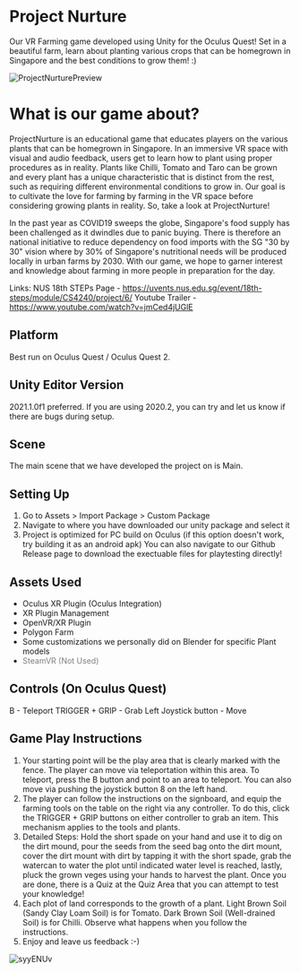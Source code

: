 # Project Nurture
Our VR Farming game developed using Unity for the Oculus Quest! Set in a beautiful farm, learn about planting various crops that can be homegrown in Singapore and the best conditions to grow them! :)

![ProjectNurturePreview](https://user-images.githubusercontent.com/7495242/114734568-eb0afe00-9d76-11eb-944a-69ad0d34878f.PNG)

# What is our game about? 
ProjectNurture is an educational game that educates players on the various plants that can be homegrown in Singapore. In an immersive VR space with visual and audio feedback, users get to learn how to plant using proper procedures as in reality. Plants like Chilli, Tomato and Taro can be grown and every plant has a unique characteristic that is distinct from the rest, such as requiring different environmental conditions to grow in. Our goal is to cultivate the love for farming by farming in the VR space before considering growing plants in reality. So, take a look at ProjectNurture!

In the past year as COVID19 sweeps the globe, Singapore's food supply has been challenged as it dwindles due to panic buying. There is therefore an national initiative to reduce dependency on food imports with the SG "30 by 30" vision where by 30% of Singapore's nutritional needs will be produced locally in urban farms by 2030. With our game, we hope to garner interest and knowledge about farming in more people in preparation for the day.

Links: 
NUS 18th STEPs Page - https://uvents.nus.edu.sg/event/18th-steps/module/CS4240/project/6/
Youtube Trailer - https://www.youtube.com/watch?v=jmCed4jUGlE

## Platform
Best run on Oculus Quest / Oculus Quest 2.

## Unity Editor Version
2021.1.0f1 preferred. If you are using 2020.2, you can try and let us know if there are bugs during setup.

## Scene
The main scene that we have developed the project on is Main.

## Setting Up
1. Go to Assets > Import Package > Custom Package
2. Navigate to where you have downloaded our unity package and select it
3. Project is optimized for PC build on Oculus (if this option doesn't work, try building it as an android apk)
You can also navigate to our Github Release page to download the exectuable files for playtesting directly!

## Assets Used
- Oculus XR Plugin (Oculus Integration)
- XR Plugin Management
- OpenVR/XR Plugin
- Polygon Farm
- Some customizations we personally did on Blender for specific Plant models
- <span style="color:gray">SteamVR (Not Used)</span>

## Controls (On Oculus Quest)
B - Teleport
TRIGGER + GRIP - Grab
Left Joystick button - Move

## Game Play Instructions
<ol>
<li>Your starting point will be the play area that is clearly marked with the fence.
The player can move via teleportation within this area. To teleport, press the B button and point to an area to teleport. You can also move via pushing the joystick button 8 on the left hand.</li>

<li>The player can follow the instructions on the signboard, and equip the farming tools on the table on the right via any controller. To do this, click the TRIGGER + GRIP buttons on either controller to grab an item. This mechanism applies to the tools and plants.</li>

<li>Detailed Steps: Hold the short spade on your hand and use it to dig on the dirt mound, pour the seeds from the seed bag onto the dirt mount, cover the dirt mount with dirt by tapping it with the short spade, grab the watercan to water the plot until indicated water level is reached, lastly, pluck the grown veges using your hands to harvest the plant. Once you are done, there is a Quiz at the Quiz Area that you can attempt to test your knowledge!</li>

<li>Each plot of land corresponds to the growth of a plant. Light Brown Soil (Sandy Clay Loam Soil) is for Tomato. Dark Brown Soil (Well-drained Soil) is for Chilli. Observe what happens when you follow the instructions.</li> 

<li>Enjoy and leave us feedback :-)</li>
</ol>

![syyENUv](https://user-images.githubusercontent.com/7495242/114736017-51445080-9d78-11eb-84ab-12ce8a27377c.png)
